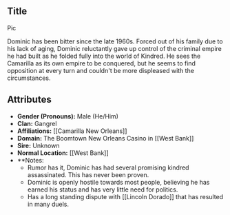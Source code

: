 ## Title

Pic

Dominic has been bitter since the late 1960s. Forced out of his family due to his lack of aging, Dominic reluctantly gave up control of the criminal empire he had built as he folded fully into the world of Kindred. He sees the Camarilla as its own empire to be conquered, but he seems to find opposition at every turn and couldn't be more displeased with the circumstances.

## Attributes
*  **Gender (Pronouns):** Male (He/Him)
* **Clan:** Gangrel
* **Affiliations:** [[Camarilla New Orleans]]
* **Domain:** The Boomtown New Orleans Casino in [[West Bank]]
* **Sire:** Unknown
* **Normal Location:** [[West Bank]]
* **Notes: 
    - Rumor has it, Dominic has had several promising kindred assassinated. This has never been proven.
    - Dominic is openly hostile towards most people, believing he has earned his status and has very little need for politics.
    - Has a long standing dispute with [[Lincoln Dorado]] that has resulted in many duels.